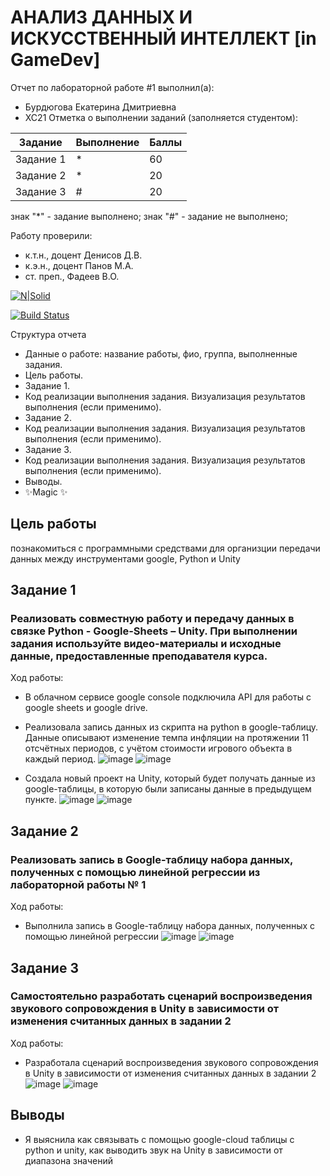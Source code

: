 # АНАЛИЗ ДАННЫХ И ИСКУССТВЕННЫЙ ИНТЕЛЛЕКТ [in GameDev]
Отчет по лабораторной работе #1 выполнил(а):
- Бурдюгова Екатерина Дмитриевна
- ХС21
Отметка о выполнении заданий (заполняется студентом):

| Задание | Выполнение | Баллы |
| ------ | ------ | ------ |
| Задание 1 | * | 60 |
| Задание 2 | * | 20 |
| Задание 3 | # | 20 |

знак "*" - задание выполнено; знак "#" - задание не выполнено;

Работу проверили:
- к.т.н., доцент Денисов Д.В.
- к.э.н., доцент Панов М.А.
- ст. преп., Фадеев В.О.

[![N|Solid](https://cldup.com/dTxpPi9lDf.thumb.png)](https://nodesource.com/products/nsolid)

[![Build Status](https://travis-ci.org/joemccann/dillinger.svg?branch=master)](https://travis-ci.org/joemccann/dillinger)

Структура отчета

- Данные о работе: название работы, фио, группа, выполненные задания.
- Цель работы.
- Задание 1.
- Код реализации выполнения задания. Визуализация результатов выполнения (если применимо).
- Задание 2.
- Код реализации выполнения задания. Визуализация результатов выполнения (если применимо).
- Задание 3.
- Код реализации выполнения задания. Визуализация результатов выполнения (если применимо).
- Выводы.
- ✨Magic ✨

## Цель работы
познакомиться с программными средствами для организции передачи данных между инструментами google, Python и Unity

## Задание 1
### Реализовать совместную работу и передачу данных в связке Python - Google-Sheets – Unity. При выполнении задания используйте видео-материалы и исходные данные, предоставленные преподавателя курса.
Ход работы:
- В облачном сервисе google console подключила API для работы с google sheets и google drive.
- Реализовала запись данных из скрипта на python в google-таблицу. Данные описывают изменение темпа инфляции на протяжении 11 отсчётных периодов, с учётом стоимости игрового объекта в каждый период.
![image](https://user-images.githubusercontent.com/114610399/194161274-3649df3b-9597-483e-bf68-da79fd17826c.png)
![image](https://user-images.githubusercontent.com/114610399/194161488-3178e2cc-35e4-4252-84ae-358ebdd472c0.png)

- Создала новый проект на Unity, который будет получать данные из google-таблицы, в которую были записаны данные в предыдущем пункте.
![image](https://user-images.githubusercontent.com/114610399/194161887-785e7944-8e26-4e34-b220-16e846b3476d.png)
![image](https://user-images.githubusercontent.com/114610399/194162195-8c6560bd-4585-48a5-8838-852f84f185c4.png)

## Задание 2
### Реализовать запись в Google-таблицу набора данных, полученных с помощью линейной регрессии из лабораторной работы № 1
Ход работы:
- Выполнила запись в Google-таблицу набора данных, полученных с помощью линейной регрессии
![image](https://user-images.githubusercontent.com/114610399/194166637-56c9376c-ed99-49cb-b37a-13358c771abb.png)
![image](https://user-images.githubusercontent.com/114610399/194166878-14432127-1b93-4fbf-a81b-f5d5805a290f.png)

## Задание 3
### Самостоятельно разработать сценарий воспроизведения звукового сопровождения в Unity в зависимости от изменения считанных данных в задании 2
Ход работы:
- Разработала сценарий воспроизведения звукового сопровождения в Unity в зависимости от изменения считанных данных в задании 2
![image](https://user-images.githubusercontent.com/114610399/194168077-1d57a719-2e92-4695-8764-0b6f8b0d9b7c.png)
![image](https://user-images.githubusercontent.com/114610399/194168916-b5e713e7-38ba-4663-b31d-d16ff7cf30fa.png)

## Выводы
- Я выяснила как связывать с помощью google-cloud таблицы с python и unity, как выводить звук на Unity в зависимости от диапазона значений
